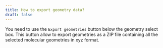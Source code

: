 ```yaml
---
title: How to export geometry data?
draft: false
---
```

You need to use the `Export geometries` button below the geometry select box.
This button allow to export geometries as a ZIP file containing all the selected molecular geometries in xyz format.